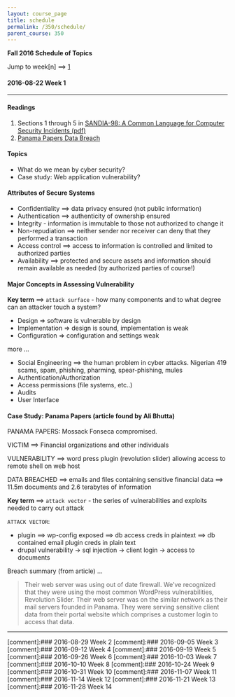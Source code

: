 ```yaml
---
layout: course_page
title: schedule
permalink: /350/schedule/
parent_course: 350
---
```


**Fall 2016 Schedule of Topics**

Jump to week[n] ==> [1](#week-1)

#### 2016-08-22 Week 1

---

#### Readings

1. Sections 1 through 5 in [SANDIA-98: A Common Language for Computer Security Incidents (pdf)](http://prod.sandia.gov/techlib/access-control.cgi/1998/988667.pdf)
2. [Panama Papers Data Breach](https://www.theguardian.com/news/2016/apr/03/what-you-need-to-know-about-the-panama-papers)

#### Topics

* What do we mean by cyber security?
* Case study: Web application vulnerability?

#### Attributes of Secure Systems

- Confidentiality ==> data privacy ensured (not public information)
- Authentication ==> authenticity of ownership ensured
- Integrity - information is immutable to those not authorized to change it
- Non-repudiation ==> neither sender nor receiver can deny that they performed a transaction
- Access control ==> access to information is controlled and limited to authorized parties
- Availability ==> protected and secure assets and information should remain available as needed (by authorized parties of course!)

#### Major Concepts in Assessing Vulnerability

**Key term** ==> ```attack surface``` - how many components and to what degree can an attacker touch a system?

- Design => software is vulnerable by design
- Implementation => design is sound, implementation is weak
- Configuration => configuration and settings weak

more ...

- Social Engineering ==> the human problem in cyber attacks. Nigerian 419 scams, spam, phishing, pharming, spear-phishing, mules
- Authentication/Authorization
- Access permissions (file systems, etc..)
- Audits
- User Interface

#### Case Study: Panama Papers (article found by Ali Bhutta)

PANAMA PAPERS: Mossack Fonseca compromised.  

VICTIM ==> Financial organizations and other individuals

VULNERABILITY ==> word press plugin (revolution slider) allowing access to remote shell on web host

DATA BREACHED ==> emails and files containing sensitive financial data ==> 11.5m documents and 2.6 terabytes of information

**Key term** ==> ```attack vector``` - the series of vulnerabilities and exploits needed to carry out attack

```ATTACK VECTOR```:

* plugin ==> wp-config exposed ==> db access creds in plaintext ==> db contained email plugin creds in plain text
* drupal vulnerability -> sql injection -> client login -> access to documents

Breach summary (from article) ...

>	Their web server was using out of date firewall.
>	We’ve recognized that they were using the most common WordPress vulnerabilities, Revolution Slider.
>	Their web server was on the similar network as their mail servers founded in Panama.
>	They were serving sensitive client data from their portal website which comprises a customer login to access that data.

---

[comment]:### 2016-08-29 Week 2
[comment]:### 2016-09-05 Week 3 
[comment]:### 2016-09-12 Week 4 
[comment]:### 2016-09-19 Week 5 
[comment]:### 2016-09-26 Week 6 
[comment]:### 2016-10-03 Week 7
[comment]:### 2016-10-10 Week 8 
[comment]:### 2016-10-24 Week 9
[comment]:### 2016-10-31 Week 10 
[comment]:### 2016-11-07 Week 11
[comment]:### 2016-11-14 Week 12
[comment]:### 2016-11-21 Week 13
[comment]:### 2016-11-28 Week 14
